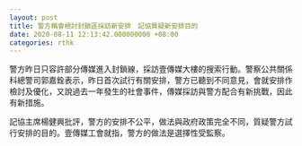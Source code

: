 ```yaml
---
layout: post
title: 警方稱會檢討封鎖區採訪新安排　記協質疑新安排目的
date: 2020-08-11 12:13:42.000000000 +08:00
categories: rthk
---
```


警方昨日只容許部分傳媒進入封鎖線，採訪壹傳媒大樓的搜索行動。警察公共關係科總警司郭嘉銓表示，昨日首次試行有關安排，警方已聽到不同意見，會就安排作檢討及優化，又說過去一年發生的社會事件，傳媒採訪與警方配合有新挑戰，因此有新措施。

記協主席楊健興批評，警方的安排不公平，做法與政府政策完全不同，質疑警方試行安排的目的。壹傳媒工會就指，警方的做法是選擇性受監察。
